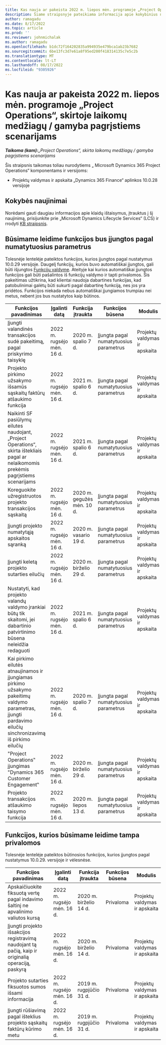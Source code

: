 ```yaml
---
title: Kas nauja ar pakeista 2022 m. liepos mėn. programoje „Project Operations“, skirtoje laikomų medžiagų / gamyba pagrįstiems scenarijams
description: Šiame straipsnyje pateikiama informacija apie kokybinius naujinimus, kuriuos galima rasti 2022 m. liepos mėn. „Microsoft Dynamics 365 Project Operations“ išteklių ir nesaugomais pagrįsti scenarijai.
author: ramagadu
ms.date: 8/17/2022
ms.topic: article
ms.prod: ''
ms.reviewer: johnmichalak
ms.author: ramagadu
ms.openlocfilehash: b1dc72f164202835a994935e479bca1ab23b7682
ms.sourcegitcommit: 6be13fc3d7e61a8f95ed200f418314135c7e5c2b
ms.translationtype: MT
ms.contentlocale: lt-LT
ms.lasthandoff: 08/17/2022
ms.locfileid: "9305926"
---
```

# <a name="whats-new-or-changed-in-project-operations-july-2022-for-stockedproduction-based-scenarios"></a>Kas nauja ar pakeista 2022 m. liepos mėn. programoje „Project Operations“, skirtoje laikomų medžiagų / gamyba pagrįstiems scenarijams

_**Taikoma (kam):**„Project Operations“, skirta laikomų medžiagų / gamyba pagrįstiems scenarijams_

Šis straipsnis taikomas toliau nurodytiems „ Microsoft Dynamics 365 Project Operations“ komponentams ir versijoms:

- Projektų valdymas ir apskaita „Dynamics 365 Finance“ aplinkos 10.0.28 versijoje

## <a name="quality-updates"></a>Kokybės naujinimai

Norėdami gauti daugiau informacijos apie klaidų ištaisymus, įtrauktus į šį naujinimą, prisijunkite prie „Microsoft Dynamics Lifecycle Services“ (LCS) ir rrodyti [KB straipsnis](https://fix.lcs.dynamics.com/Issue/Details?bugId=694438).

## <a name="features-turned-on-by-default-in-upcoming-release"></a>Būsimame leidime funkcijos bus įjungtos pagal numatytuosius parametrus

Tolesnėje lentelėje pateiktos funkcijos, kurios įjungtos pagal nustatymus 10.0.29 versijoje. Daugelį funkcijų, kurios buvo automatiškai įjungtos, gali būti išjungtos [Funkcijų valdyme](/dynamics365/fin-ops-core/fin-ops/get-started/feature-management/feature-management-overview). Ateityje kai kurios automatiškai įjungtos funkcijos gali būti pašalintos iš funkcijų valdymo ir tapti privalomos. Šis pakeitimas užtikrina, kad klientai naudoja dabartines funkcijas, kad patobulinimai galėtų būti sukurti pagal dabartinę funkciją, nes jos yra pridėtos. Funkcijos niekada nebus automatiškai įjungiamos trumpiau nei metus, nebent jos bus nustatytos kaip būtinos.

| Funkcijos pavadinimas | Įgalinti datą | Funkcija įtraukta | Funkcijos būsena | Modulis |
| --- | --- | --- |--- |--- |
| Įjungti valandinės transakcijos sudė pakeitimą, pagal priskyrimo taisyklę | 2022 m. rugsėjo mėn. 16 d. | 2020 m. spalio 7 d. | Įjungta pagal numatytuosius parametrus | Projektų valdymas ir apskaita |
| Projekto pirkimo užsakymo išsamūs sąskaitų faktūrų atšaukimo funkcija | 2022 m. rugsėjo mėn. 16 d. | 2021 m. spalio 6 d. | Įjungta pagal numatytuosius parametrus | Projektų valdymas ir apskaita |
| Naikinti SF pasiūlymų eilutes naudojant, „Project Operations“, skirta ištekliais pagal ar nelaikomomis prekėmis pagrįstiems scenarijams | 2022 m. rugsėjo mėn. 16 d. | 2021 m. spalio 6 d. | Įjungta pagal numatytuosius parametrus | Projektų valdymas ir apskaita |
| Koreguokite užregistruotos projekto transakcijos sąskaitą | 2022 m. rugsėjo mėn. 16 d. | 2020 m. gegužės mėn. 10 d. | Įjungta pagal numatytuosius parametrus | Projektų valdymas ir apskaita |
| Įjungti projekto numatytąją apskaitos sąranką | 2022 m. rugsėjo mėn. 16 d. | 2020 m. vasario 19 d. | Įjungta pagal numatytuosius parametrus | Projektų valdymas ir apskaita |
| Įjungti keletą projekto sutarties eilučių | 2022 m. rugsėjo mėn. 16 d. | 2020 m. birželio 29 d. | Įjungta pagal numatytuosius parametrus | Projektų valdymas ir apskaita |
| Nustatyti, kad projekto valandų valdymo įrankiai būtų tik skaitomi, jei dabartinio patvirtinimo būsena neleidžia redaguoti | 2022 m. rugsėjo mėn. 16 d. | 2021 m. spalio 6 d. | Įjungta pagal numatytuosius parametrus | Projektų valdymas ir apskaita |
| Kai pirkimo eilutės atnaujinamos ir įjungiamas pirkimo užsakymo pakeitimų valdymo parametras, įjungti pardavimo eilučių sinchronizavimą iš pirkimo eilučių | 2022 m. rugsėjo mėn. 16 d. | 2020 m. spalio 7 d. | Įjungta pagal numatytuosius parametrus | Projektų valdymas ir apskaita |
| "Project Operations‟ įjungimas "Dynamics 365 Customer Engagement‟ | 2022 m. rugsėjo mėn. 16 d. | 2020 m. birželio 29 d. | Įjungta pagal numatytuosius parametrus | Projektų valdymas ir apskaita |
| Projekto transakcijos atšaukimo taisymo funkcija | 2022 m. rugsėjo mėn. 16 d. | 2020 m. liepos 13 d. | Įjungta pagal numatytuosius parametrus | Projektų valdymas ir apskaita |

## <a name="features-that-become-mandatory-in-the-upcoming-release"></a>Funkcijos, kurios būsimame leidime tampa privalomos

Tolesnėje lentelėje pateiktos būtinosios funkcijos, kurios įjungtos pagal nustatymus 10.0.29. versijoje ir vėlesnėse.

| Funkcijos pavadinimas | Įgalinti datą | Funkcija įtraukta | Funkcijos būsena | Modulis |
| --- | --- | --- | --- | --- |
| Apskaičiuokite fiksuotą vertę pagal indavimo šaltinį ne apvalinimo valiutos kursą | 2022 m. rugsėjo mėn. 16 d. | 2020 m. birželio 14 d. | Privaloma | Projektų valdymas ir apskaita |
| Įjungti projekto išsakcijos registravimą naudojant tą pačią, kaip ir originalią operaciją, paskyrą | 2022 m. rugsėjo mėn. 16 d. | 2020 m. birželio 14 d. | Privaloma | Projektų valdymas ir apskaita |
| Projekto sutarties fiksuotos sumos išsami informacija | 2022 m. rugsėjo mėn. 16 d. | 2019 m. rugpjūčio 31 d. | Privaloma | Projektų valdymas ir apskaita |
| Įjungti rūšiavimą pagal išteklius projekto sąskaitų faktūrų kūrimo metu | 2022 m. rugsėjo mėn. 16 d. | 2019 m. rugpjūčio 31 d. | Privaloma | Projektų valdymas ir apskaita |

